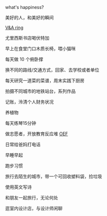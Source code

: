 what's happiness? 

美好的人，和美好的瞬间

[V&A ring](http://collections.vam.ac.uk/item/O228374/ring-unknown/)

尤里西斯书店喝伏特加

早上在食堂门口木质长椅，喂小猫咪

每天做 10 个俯卧撑

换不同的路线/交通方式，回家、去学校或者单位

每天研究一道菜的菜谱，周末实践下厨房

拍摄不同城市的地铁站台，系列作品

记账，泠清个人财务状况

养植物

每天练琴15分钟

做志愿者，开放教育反应堆 [OEF](https://oef.org.cn/)

日常给爸妈打电话

早睡早起

跑步习惯

旅行去陌生的城市，带一个可回收塑料袋，捡垃圾

使用英文写诗

和朋友一起旅行，无论何处

逛室内设计店，与设计师闲聊

